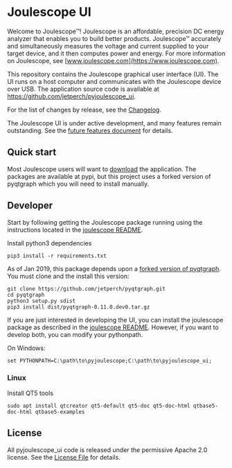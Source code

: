 
# Joulescope UI

Welcome to Joulescope™!  Joulescope is an affordable, precision DC energy 
analyzer that enables you to build better products.
Joulescope™ accurately and simultaneously measures the voltage and current 
supplied to your target device, and it then computes power and energy. 
For more information on Joulescope, see 
[www.joulescope.com](https://www.joulescope.com).

This repository contains the Joulescope graphical user interface (UI).
The UI runs on a host computer and communicates with the Joulescope device 
over USB.  The application source code is available at 
https://github.com/jetperch/pyjoulescope_ui.  

For the list of changes by release, see the [Changelog](CHANGELOG.md).

The Joulescope UI is under active development, and many features remain 
outstanding. See the [future features document](features_future.md) for details.


## Quick start

Most Joulescope users will want to 
[download](https://www.joulescope.com/download) the application.  The
packages are available at pypi, but this project uses a forked version of
pyqtgraph which you will need to install manually.


## Developer

Start by following getting the Joulescope package running using the instructions
located in the [joulescope README](https://github.com/jetperch/pyjoulescope).

Install python3 dependencies

    pip3 install -r requirements.txt

As of Jan 2019, this package depends upon a 
[forked version of pyqtgraph](https://github.com/jetperch/pyqtgraph). You
must clone and the install this version:

    git clone https://github.com/jetperch/pyqtgraph.git
    cd pyqtgraph
    python3 setup.py sdist
    pip3 install dist/pyqtgraph-0.11.0.dev0.tar.gz
    
If you are just interested in developing the UI, you can install the joulescope
package as described in the 
[joulescope README](https://github.com/jetperch/pyjoulescope). 
However, if you want to develop both, you can modify your pythonpath.

On Windows:

    set PYTHONPATH=C:\path\to\pyjoulescope;C:\path\to\pyjoulescope_ui;

    
### Linux

Install QT5 tools

    sudo apt install qtcreator qt5-default qt5-doc qt5-doc-html qtbase5-doc-html qtbase5-examples

## License

All pyjoulescope_ui code is released under the permissive Apache 2.0 license.
See the [License File](LICENSE.txt) for details.
